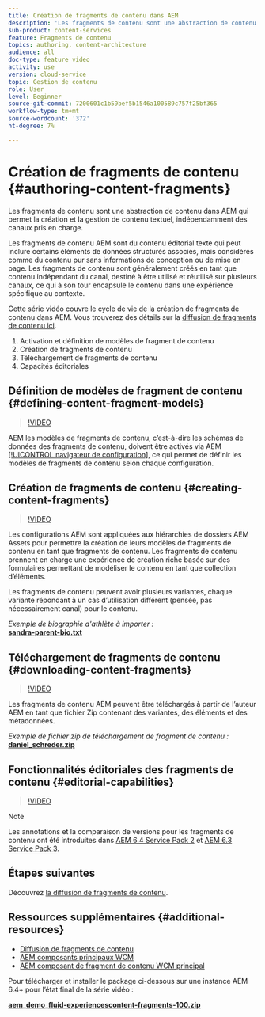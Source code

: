 ```yaml
---
title: Création de fragments de contenu dans AEM
description: 'Les fragments de contenu sont une abstraction de contenu dans AEM qui permet la création et la gestion de contenu textuel, indépendamment des canaux pris en charge. '
sub-product: content-services
feature: Fragments de contenu
topics: authoring, content-architecture
audience: all
doc-type: feature video
activity: use
version: cloud-service
topic: Gestion de contenu
role: User
level: Beginner
source-git-commit: 7200601c1b59bef5b1546a100589c757f25bf365
workflow-type: tm+mt
source-wordcount: '372'
ht-degree: 7%

---
```



# Création de fragments de contenu {#authoring-content-fragments}

Les fragments de contenu sont une abstraction de contenu dans AEM qui permet la création et la gestion de contenu textuel, indépendamment des canaux pris en charge.

Les fragments de contenu AEM sont du contenu éditorial texte qui peut inclure certains éléments de données structurés associés, mais considérés comme du contenu pur sans informations de conception ou de mise en page. Les fragments de contenu sont généralement créés en tant que contenu indépendant du canal, destiné à être utilisé et réutilisé sur plusieurs canaux, ce qui à son tour encapsule le contenu dans une expérience spécifique au contexte.

Cette série vidéo couvre le cycle de vie de la création de fragments de contenu dans AEM. Vous trouverez des détails sur la [diffusion de fragments de contenu ici](content-fragments-delivery-feature-video-use.md).

1. Activation et définition de modèles de fragment de contenu
2. Création de fragments de contenu
3. Téléchargement de fragments de contenu
4. Capacités éditoriales

## Définition de modèles de fragment de contenu {#defining-content-fragment-models}

>[!VIDEO](https://video.tv.adobe.com/v/22452/?quality=12&learn=on)

AEM les modèles de fragments de contenu, c’est-à-dire les schémas de données des fragments de contenu, doivent être activés via AEM [[!UICONTROL navigateur de configuration]](https://experienceleague.adobe.com/docs/experience-manager-cloud-service/implementing/developing/configurations.html), ce qui permet de définir les modèles de fragments de contenu selon chaque configuration.

## Création de fragments de contenu {#creating-content-fragments}

>[!VIDEO](https://video.tv.adobe.com/v/22451/?quality=12&learn=on)

Les configurations AEM sont appliquées aux hiérarchies de dossiers AEM Assets pour permettre la création de leurs modèles de fragments de contenu en tant que fragments de contenu. Les fragments de contenu prennent en charge une expérience de création riche basée sur des formulaires permettant de modéliser le contenu en tant que collection d’éléments.

Les fragments de contenu peuvent avoir plusieurs variantes, chaque variante répondant à un cas d’utilisation différent (pensée, pas nécessairement canal) pour le contenu.

*Exemple de biographie d&#39;athlète à importer :*\
**[sandra-parent-bio.txt](assets/sandra-sprient-bio.txt)**

## Téléchargement de fragments de contenu {#downloading-content-fragments}

>[!VIDEO](https://video.tv.adobe.com/v/22450/?quality=12&learn=on)

Les fragments de contenu AEM peuvent être téléchargés à partir de l’auteur AEM en tant que fichier Zip contenant des variantes, des éléments et des métadonnées.

*Exemple de fichier zip de téléchargement de fragment de contenu :*\
**[daniel_schreder.zip](assets/daniel_schreder.zip)**

## Fonctionnalités éditoriales des fragments de contenu {#editorial-capabilities}

>[!VIDEO](https://video.tv.adobe.com/v/25891/?quality=12&learn=on)

>[!NOTE]
>
> Les annotations et la comparaison de versions pour les fragments de contenu ont été introduites dans [AEM 6.4 Service Pack 2](https://experienceleague.adobe.com/docs/experience-manager-release-information/aem-release-updates/aem-releases-updates.html?lang=fr) et [AEM 6.3 Service Pack 3](https://helpx.adobe.com/fr/experience-manager/6-3/release-notes/sp3-release-notes.html).

## Étapes suivantes

Découvrez [la diffusion de fragments de contenu](content-fragments-delivery-feature-video-use.md).

## Ressources supplémentaires {#additional-resources}

* [Diffusion de fragments de contenu](content-fragments-delivery-feature-video-use.md)
* [AEM composants principaux WCM](https://experienceleague.adobe.com/docs/experience-manager-core-components/using/introduction.html?lang=fr)
* [AEM composant de fragment de contenu WCM principal](https://experienceleague.adobe.com/docs/experience-manager-core-components/using/components/content-fragment-component.html)

Pour télécharger et installer le package ci-dessous sur une instance AEM 6.4+ pour l’état final de la série vidéo :

**[aem_demo_fluid-experiencescontent-fragments-100.zip](assets/aem_demo_fluid-experiencescontent-fragments-100.zip)**
